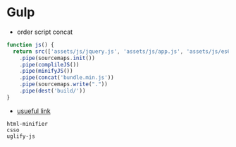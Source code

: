 # Gulp

- order script concat

````javascript
function js() {
  return src(['assets/js/jquery.js', 'assets/js/app.js', 'assets/js/es6.js'])
    .pipe(sourcemaps.init())
    .pipe(complileJS())
    .pipe(minifyJS())
    .pipe(concat('bundle.min.js'))
    .pipe(sourcemaps.write("."))
    .pipe(dest('build/'))
}
````

- [usueful link](https://developers.google.com/speed/docs/insights/MinifyResources)

````
html-minifier
csso
uglify-js
````

